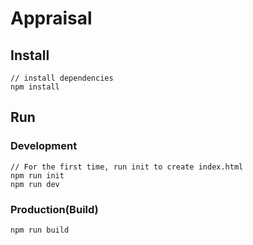 # Appraisal
## Install
```bush
// install dependencies
npm install
```
## Run
### Development
```bush
// For the first time, run init to create index.html
npm run init
npm run dev
```
### Production(Build)
```bush
npm run build
```
